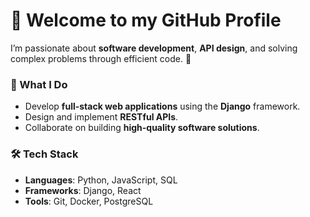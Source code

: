 # 👋 Welcome to my GitHub Profile

I’m passionate about **software development**, **API design**, and solving complex problems through efficient code. 🚀

### 🌟 What I Do
- Develop **full-stack web applications** using the **Django** framework.  
- Design and implement **RESTful APIs**.  
- Collaborate on building **high-quality software solutions**.  

### 🛠️ Tech Stack
- **Languages**: Python, JavaScript, SQL  
- **Frameworks**: Django, React  
- **Tools**: Git, Docker, PostgreSQL 

<!---
rakh1234/rakh1234 is a ✨ special ✨ repository because its `README.md` (this file) appears on your GitHub profile.
You can click the Preview link to take a look at your changes.
--->
